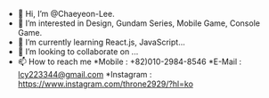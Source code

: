 - 👋 Hi, I’m @Chaeyeon-Lee. 
- 👀 I’m interested in Design, Gundam Series, Mobile Game, Console Game.
- 🌱 I’m currently learning React.js, JavaScript...
- 💞️ I’m looking to collaborate on ...
- 📫 How to reach me
  *Mobile : +82)010-2984-8546
  *E-Mail : lcy223344@gmail.com 
  *Instagram : https://www.instagram.com/throne2929/?hl=ko

<!---
Chaeyeon-Lee/Chaeyeon-Lee is a ✨ special ✨ repository because its `README.md` (this file) appears on your GitHub profile.
You can click the Preview link to take a look at your changes.
--->
